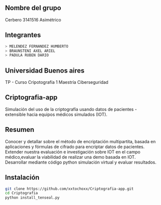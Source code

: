 ## Nombre del grupo
Cerbero 3141516 Asimétrico

## Integrantes
```bash
> MELENDEZ FERNANDEZ HUMBERTO
> BRAUNSTENI AXEL ARIEL
> PADULA RUBEN DARIO
```
## Universidad Buenos aires
TP - Curso Cripotografía 1
Maestría Ciberseguridad

## Criptografia-app
Simulación del uso de la criptografía usando datos de pacientes - extensible hacia equipos médicos simulados (IOT).

## Resumen
Conocer y detallar sobre el método de encriptación multipartita, basada en aplicaciones y fórmulas de cifrado para encriptar datos de pacientes.
Extender nuestra evaluación e investigación sobre IOT en el campo médico,evaluar la viabilidad de realizar una demo basada en IOT.
Desarrollar mediante código python simulación virtual y evaluar resultados.

## Instalación

```bash
git clone https://github.com/xxtochoxx/Criptografia-app.git
cd Criptografia
python install_tenseal.py
```
